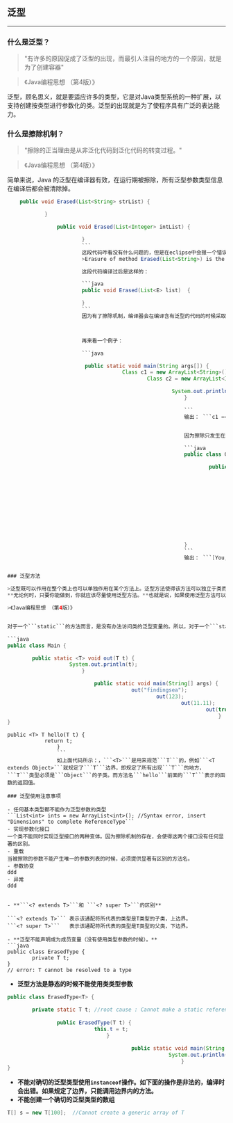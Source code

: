 
 
## 泛型
 ---------
### 什么是泛型？

 >"有许多的原因促成了泛型的出现，而最引人注目的地方的一个原因，就是为了创建容器"

 >《Java编程思想 （第4版）》

 泛型，顾名思义，就是要适应许多的类型，它是对Java类型系统的一种扩展，以支持创建按类型进行参数化的类。泛型的出现就是为了使程序具有广泛的表达能力。<br/>

### 什么是擦除机制？

>"擦除的正当理由是从非泛化代码到泛化代码的转变过程。"

>《Java编程思想 （第4版）》

简单来说，Java 的泛型在编译器有效，在运行期被擦除，所有泛型参数类型信息在编译后都会被清除掉。

```java
    public void Erased(List<String> strList) {

            }

                public void Erased(List<Integer> intList) {

                        }
                        ```
                        这段代码咋看没有什么问题的，但是在eclipse中会报一个错误：
                        >Erasure of method Erased(List<String>) is the same as another method in type ErasedType

                        这段代码编译过后是这样的：

                        ```java
                        public void Erased(List<E> list)  {  

                        }
                        ```
                        因为有了擦除机制，编译器会在编译含有泛型的代码的时候采取去泛型化的措施，所有代码里泛型信息都被擦除成为“它们”的原生类型。```List<String>``` 和 ```List<Ingeter>```的信息被编译器擦除为```List<E>```。



                        再来看一个例子：

                        ```java

                         public static void main(String args[]) {
                                     Class c1 = new ArrayList<String>().getClass();
                                             Class c2 = new ArrayList<Integer>().getClass();

                                                     System.out.println("c1 == c2 : " + (c1 == c2));
                                                         }

                                                         ```
                                                         输出： ```c1 == c2 :true```


                                                         因为擦除只发生在编译阶段，编译的过程中，正确检验泛型结果后，会将泛型的相关信息擦出，并且在对象进入和离开方法的边界处添加类型检查和类型转换的方法。也就是说，成功编译过后的``class``文件中是不包含任何泛型信息的，泛型信息不会进入到运行时阶段。所以只要绕过了编译阶段，也就绕过了擦除机制。下面这段代码论证了这个问题：

                                                         ```java
                                                         public class GenericsCompile {

                                                                 public static void main(String args[]) {
                                                                             ArrayList<String> a = new ArrayList<String>();
                                                                                     a.add("You");
                                                                                             Class clazz = a.getClass();
                                                                                                     try {
                                                                                                                     Method method = clazz.getMethod("add", Object.class);
                                                                                                                                 method.invoke(a, 100);
                                                                                                                                             System.out.println(a);
                                                                                                                                                     } catch (Exception e) {
                                                                                                                                                                     e.printStackTrace();
                                                                                                                                                                             }
                                                                                                                                                                                 }
                                                         }
                                                         ```
                                                         输出： ```[You, 100]```


### 泛型方法

>泛型既可以作用在整个类上也可以单独作用在某个方法上。泛型方法使得该方法可以独立于类而产生变化。以下是一个基本的指导原则是：
**无论何时，只要你能做到，你就应该尽量使用泛型方法。**也就是说，如果使用泛型方法可以取代将整个类泛化，那么应该有限采用泛型方法。<br/>

>《Java编程思想 （第4版）》


对于一个```static```的方法而言，是没有办法访问类的泛型变量的。所以，对于一个```static```的方法，若要使其具有泛型能力，则必须要变成泛型方法:

```java
public class Main {

        public static <T> void out(T t) {
                    System.out.println(t);
                        }

                            public static void main(String[] args) {
                                        out("findingsea");
                                                out(123);
                                                        out(11.11);
                                                                out(true);
                                                                    }
}
```

```
public <T> T hello(T t) {
            return t;
                }
                ```
                如上面代码所示：，```<T>```是用来规范```T```的，例如```<T extends Object>```就规定了```T```边界，即规定了所有出现```T```的地方，```T```类型必须是```Object```的子类。而方法名```hello```前面的```T```表示的函数的返回值。

### 泛型使用注意事项

- 任何基本类型都不能作为泛型参数的类型
```List<int> ints = new ArrayList<int>(); //Syntax error, insert "Dimensions" to complete ReferenceType```
- 实现参数化接口
一个类不能同时实现泛型接口的两种变体。因为擦除机制的存在，会使得这两个接口没有任何显著的区别。
- 重载
当被擦除的参数不能产生唯一的参数列表的时候，必须提供显著有区别的方法名。
- 参数协变
ddd
- 异常
ddd


- **```<? extends T>```和 ```<? super T>```的区别**

```<? extends T>``` 表示该通配符所代表的类型是T类型的子类，上边界。
```<? super T>```   表示该通配符所代表的类型是T类型的父类，下边界。

- **泛型不能声明成为成员变量（没有使用类型参数的时候）。**
```java
public class ErasedType {
        private T t;
}
// error: T cannot be resolved to a type
```

- **泛型方法是静态的时候不能使用类类型参数**
```java
public class ErasedType<T> {

        private static T t; //root cause : Cannot make a static reference to the non-static type T
            
                public ErasedType(T t) {
                            this.t = t;
                                }
                                    
                                        public static void main(String args[]) {
                                                    System.out.println(t);
                                                        }
}
```

- **不能对确切的泛型类型使用```instanceof```操作。如下面的操作是非法的，编译时会出错。如果规定了边界，只能调用边界内的方法。**
- **不能创建一个确切的泛型类型的数组**
```java
T[] s = new T[100];  //Cannot create a generic array of T
```
